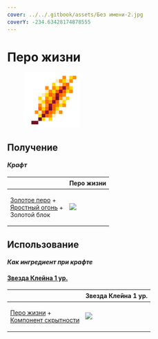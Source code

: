 ```yaml
---
cover: ../../.gitbook/assets/Без имени-2.jpg
coverY: -234.63428174878555
---
```


# Перо жизни

<figure><img src="../../.gitbook/assets/life_arc_128.png" alt=""><figcaption></figcaption></figure>

## Получение

#### _Крафт_

| ㅤ                                                                                                                    |  Перо жизни                              |
| -------------------------------------------------------------------------------------------------------------------- | ---------------------------------------- |
| <p><a href="golden_feather.md">Золотое перо</a> +<br><a href="fury_fire.md">Яростный огонь</a> +<br>Золотой блок</p> | ![](../../.gitbook/assets/life\_arc.png) |

## Использование

#### _Как ингредиент при крафте_

#### [Звезда Клейна 1 ур.](klein_star_1.md)

| ㅤ                                                                                                    |  Звезда Клейна 1 ур.                          |
| ---------------------------------------------------------------------------------------------------- | --------------------------------------------- |
| <p><a href="life_arc.md">Перо жизни</a> +<br><a href="stealthpotion.md">Компонент скрытности</a></p> | ![](../../.gitbook/assets/klein\_star\_1.png) |


